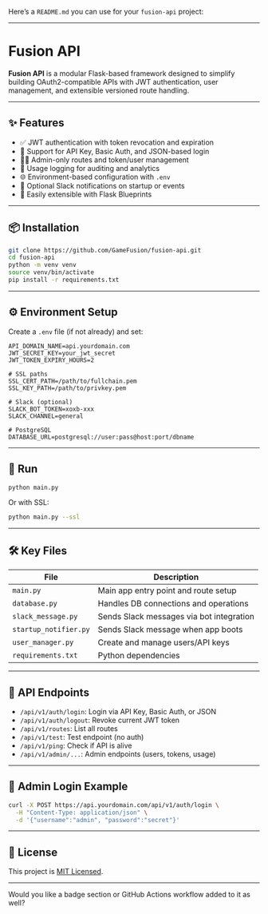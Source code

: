 Here’s a `README.md` you can use for your `fusion-api` project:

---

# Fusion API

**Fusion API** is a modular Flask-based framework designed to simplify building OAuth2-compatible APIs with JWT authentication, user management, and extensible versioned route handling.

---

## ✨ Features

* ✅ JWT authentication with token revocation and expiration
* 🔐 Support for API Key, Basic Auth, and JSON-based login
* 🧑‍💼 Admin-only routes and token/user management
* 🧠 Usage logging for auditing and analytics
* 🌐 Environment-based configuration with `.env`
* 🦺 Optional Slack notifications on startup or events
* 🧱 Easily extensible with Flask Blueprints

---

## 📦 Installation

```bash
git clone https://github.com/GameFusion/fusion-api.git
cd fusion-api
python -m venv venv
source venv/bin/activate
pip install -r requirements.txt
```

---

## ⚙️ Environment Setup

Create a `.env` file (if not already) and set:

```env
API_DOMAIN_NAME=api.yourdomain.com
JWT_SECRET_KEY=your_jwt_secret
JWT_TOKEN_EXPIRY_HOURS=2

# SSL paths
SSL_CERT_PATH=/path/to/fullchain.pem
SSL_KEY_PATH=/path/to/privkey.pem

# Slack (optional)
SLACK_BOT_TOKEN=xoxb-xxx
SLACK_CHANNEL=general

# PostgreSQL
DATABASE_URL=postgresql://user:pass@host:port/dbname
```

---

## 🚀 Run

```bash
python main.py
```

Or with SSL:

```bash
python main.py --ssl
```

---

## 🛠️ Key Files

| File                  | Description                              |
| --------------------- | ---------------------------------------- |
| `main.py`             | Main app entry point and route setup     |
| `database.py`         | Handles DB connections and operations    |
| `slack_message.py`    | Sends Slack messages via bot integration |
| `startup_notifier.py` | Sends Slack message when app boots       |
| `user_manager.py`     | Create and manage users/API keys         |
| `requirements.txt`    | Python dependencies                      |

---

## 📘 API Endpoints

* `/api/v1/auth/login`: Login via API Key, Basic Auth, or JSON
* `/api/v1/auth/logout`: Revoke current JWT token
* `/api/v1/routes`: List all routes
* `/api/v1/test`: Test endpoint (no auth)
* `/api/v1/ping`: Check if API is alive
* `/api/v1/admin/...`: Admin endpoints (users, tokens, usage)

---

## 🔐 Admin Login Example

```bash
curl -X POST https://api.yourdomain.com/api/v1/auth/login \
  -H "Content-Type: application/json" \
  -d '{"username":"admin", "password":"secret"}'
```

---

## 📝 License

This project is [MIT Licensed](./LICENSE).

---

Would you like a badge section or GitHub Actions workflow added to it as well?
